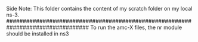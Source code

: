 Side Note: This folder contains the content of my scratch folder on my local ns-3.
#################################################################################
To run the amc-X files, the nr module should be installed in ns3
